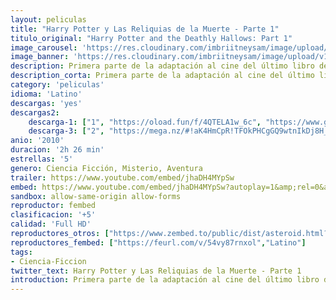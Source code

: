 ```yaml
---
layout: peliculas
title: "Harry Potter y Las Reliquias de la Muerte - Parte 1"
titulo_original: "Harry Potter and the Deathly Hallows: Part 1"
image_carousel: 'https://res.cloudinary.com/imbriitneysam/image/upload/v1542940577/parte1-poster-min.jpg'
image_banner: 'https://res.cloudinary.com/imbriitneysam/image/upload/v1542940577/parte1-banner-min.jpg'
description: Primera parte de la adaptación al cine del último libro de la saga Harry Potter. Es una continuación de la historia recogida en “El misterio del príncipe”. Una misión casi imposible cae sobre los hombros de Harry, deberá encontrar y destruir a los últimos horrocruxes para poner fin al reinado de Lord Voldemort. En el episodio final de la saga, el joven hechicero de 17 años emprende con sus amigos Hermione Granger y Ron Weasley un peligroso viaje por Inglaterra para encontrar los objetos que contienen los fragmentos del alma del Señor Tenebroso, que son los que garantizan su longevidad. Pero la tarea no será fácil, pues el poder del lado oscuro crece cada vez más, y las más firmes lealtades serán puestas a prueba. Harry deberá usar todos los conocimientos que ha adquirido gracias a Dumbledore para enfrentarse a su enemigo y encontrar la forma de sobrevivir a esta última aventura.
description_corta: Primera parte de la adaptación al cine del último libro de la saga Harry Potter. Es una continuación de la historia recogida en “El misterio del príncipe”. Una misión casi imposible cae sobre los hombros de Harry, deberá encontrar y...
category: 'peliculas'
idioma: 'Latino'
descargas: 'yes'
descargas2:
    descarga-1: ["1", "https://oload.fun/f/4QTELA1w_6c", "https://www.google.com/s2/favicons?domain=openload.co","OpenLoad","https://res.cloudinary.com/imbriitneysam/image/upload/v1541473684/mexico.png", "Latino", "Full HD"]
    descarga-3: ["2", "https://mega.nz/#!aK4HmCpR!TFOkPHCgGQ9wtnIkDj8H_4negd92C0Kdo5-9yDwxwEE", "https://www.google.com/s2/favicons?domain=mega.nz","Mega","https://res.cloudinary.com/imbriitneysam/image/upload/v1541473684/mexico.png", "Latino", "Full HD"]
anio: '2010'
duracion: '2h 26 min'
estrellas: '5'
genero: Ciencia Ficción, Misterio, Aventura
trailer: https://www.youtube.com/embed/jhaDH4MYpSw
embed: https://www.youtube.com/embed/jhaDH4MYpSw?autoplay=1&amp;rel=0&amp;hd=1&border=0&wmode=opaque&enablejsapi=1&modestbranding=1&controls=1&showinfo=0
sandbox: allow-same-origin allow-forms
reproductor: fembed
clasificacion: '+5'
calidad: 'Full HD'
reproductores_otros: ["https://www.zembed.to/public/dist/asteroid.html?id=cc41f2e0fc52f7ecdcf4d29442548e85&title=Harry%20Potter%20and%20the%20Deathly%20Hallows%20-%20Part%201","Latino","https://gdriveplayer.me/embed2.php?link=W8AGiV3WWhGFGGkZMKuRCgQb9kY8MIxvcaHn5MyWiNoYZ1CLqCqhppZ%252F4LzAyIITjXLiE%252Bs3axrDPcEFUl1ol%252FswsNJxPmfX3%252BPz%252FZ8dXsag0UJXtgqy%252FvYMzY%252FpMqTeAvnTYf6GRM5W2qA2pgwiZgJgTd%252Bqs5cuxCVxGWsfpX2hx72nZ%252BCkqrsSeFgTHVlfx0eOYmIfmw71r%252BKw8prplU","Latino","https://api.cuevana3.io/stream/index.php?file=ek5lbm9xYWNrS0xYMTZLa2xNbkdvY3ZTb3BtZng4TGp6ZFpobGFMUGtPTFJ5SnFUWU5MSzZkUFhZR1JwbTVha25KR1VvcVBWMGVMWWtaYWhvSkhFNlpTY1pXaGptcFhmMk5PblkySFAwYWM9","Latino","https://mstream.website/ha2rpw8u49li","Latino"]
reproductores_fembed: ["https://feurl.com/v/54vy87rnxol","Latino"]
tags:
- Ciencia-Ficcion
twitter_text: Harry Potter y Las Reliquias de la Muerte - Parte 1
introduction: Primera parte de la adaptación al cine del último libro de la saga Harry Potter. Es una continuación de la historia recogida en “El misterio del príncipe”. Una misión casi imposible cae sobre los hombros de Harry, deberá encontrar y
---
```












